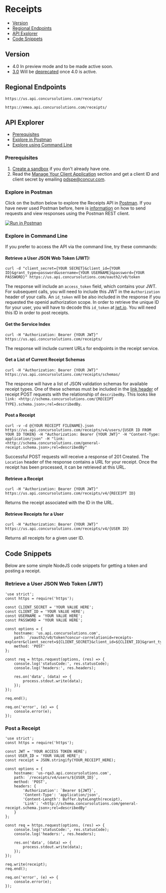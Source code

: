 
# Receipts

- [Version](#version)
- [Regional Endpoints](#regional-endpoints)
- [API Explorer](#api-explorer)
- [Code Snippets](#code-snippets)

## Version

- 4.0 In preview mode and to be made active soon.
- [3.0](https://developer.concur.com/api-reference/expense/receipts/) Will be  [deprecated](https://developer.concur.com/tools-support/reference/deprecation-policy.html) once 4.0 is active.

## Regional Endpoints

`https://us.api.concursolutions.com/receipts/`

`https://emea.api.concursolutions.com/receipts/`

## API Explorer

- [Prerequisites](#prerequisites)
- [Explore in Postman](#explore-in-postman)
- [Explore using Command Line](#explore-in-command-line)

### Prerequisites

1. [Create a sandbox](https://developer.concur.com/manage-apps/register.html) if you don't already have one.
2. Read the [Manage Your Client Application](https://developer.concur.com/api-preview/receipts/3_manageapp.html) section and get a client ID and client secret by emailing pdspe@concur.com. 

### Explore in Postman

Click on the button below to explore the Receipts API in [Postman](https://www.getpostman.com/docs/introduction). If you have never used Postman before, here is [information](https://www.youtube.com/watch?v=jBjXVrS8nXs&list=PLM-7VG-sgbtD8qBnGeQM5nvlpqB_ktaLZ&autoplay=1) on how to send requests and view responses using the Postman REST client.

[![Run in Postman](https://run.pstmn.io/button.svg)](https://app.getpostman.com/run-collection/ccb1f53f5fbd3ba26c37)

### Explore in Command Line

If you prefer to access the API via the command line, try these commands:

#### Retrieve a User JSON Web Token (JWT):

```
curl -d "client_secret={YOUR SECRET}&client_id={YOUR ID}&grant_type=password&username={YOUR USERNAME}&password={YOUR PASSWORD}" https://us.api.concursolutions.com/oauth2/v0/token
```
The response will include an `access_token` field, which contains your JWT. For subsequent calls, you will need to include this JWT in the `Authorization` header of your calls. An `id_token` will be also included in the response if you requested the openid authorization scope. In order to retrieve the unique ID for your user, you will have to decode this `id_token` at [jwt.io](https://jwt.io/). You will need this ID in order to post receipts.

#### Get the Service Index

```
curl -H "Authorization: Bearer {YOUR JWT}" https://us.api.concursolutions.com/receipts/
```
The response will include current URLs for endpoints in the receipt service.

#### Get a List of Current Receipt Schemas

```
curl -H "Authorization: Bearer {YOUR JWT}" https://us.api.concursolutions.com/receipts/schemas/
```
The response will have a list of JSON validation schemas for available receipt types. One of these schemas must be included in the [link header](http://json-schema.org/latest/json-schema-core.html#anchor35) of receipt POST requests with the relationship of `describedBy`. This looks like `link: <http://schema.concursolutions.com/{RECEIPT TYPE}.schema.json>;rel=describedBy`.

#### Post a Receipt

```
curl -v -d @{YOUR RECEIPT FILENAME}.json https://us.api.concursolutions.com/receipts/v4/users/{USER ID FROM YOUR ID TOKEN} -H "Authorization: Bearer {YOUR JWT}" -H "Content-Type: application/json" -H "link: <http://schema.concursolutions.com/general-receipt.schema.json>;rel=describedBy"
```
Successful POST requests will receive a response of 201 Created. The `Location` header of the response contains a URL for your receipt. Once the receipt has been processed, it can be retrieved at this URL.

#### Retrieve a Receipt

```
curl -H "Authorization: Bearer {YOUR JWT}" https://us.api.concursolutions.com/receipts/v4/{RECEIPT ID}
```
Returns the receipt associated with the ID in the URL.

#### Retrieve Receipts for a User

```
curl -H "Authorization: Bearer {YOUR JWT}" https://us.api.concursolutions.com/receipts/v4/{USER ID}
```
Returns all receipts for a given user ID.

## Code Snippets

Below are some simple NodeJS code snippets for getting a token and posting a receipt.

### Retrieve a User JSON Web Token (JWT)

```
'use strict';
const https = require('https');

const CLIENT_SECRET = 'YOUR VALUE HERE';
const CLIENT_ID = 'YOUR VALUE HERE';
const USERNAME = 'YOUR VALUE HERE';
const PASSWORD = 'YOUR VALUE HERE';

const options = {
    hostname: 'us.api.concursolutions.com',
    path: `/oauth2/v0/token?concur-correlationid=receipts-explorer&client_secret=${CLIENT_SECRET}&client_id=${CLIENT_ID}&grant_type=password&username=${USERNAME}&password=${PASSWORD}`,
    method: 'POST'
};

const req = https.request(options, (res) => {
    console.log('statusCode:', res.statusCode);
    console.log('headers:', res.headers);

    res.on('data', (data) => {
        process.stdout.write(data);
    });
});

req.end();

req.on('error', (e) => {
    console.error(e);
});
```

### Post a Receipt

```
'use strict';
const https = require('https');

const JWT = 'YOUR ACCESS TOKEN HERE';
const USER_ID = 'YOUR VALUE HERE';
const receipt = JSON.stringify(YOUR_RECEIPT_HERE);

const options = {
    hostname: 'us-rqa3.api.concursolutions.com',
    path: `/receipts/v4/users/${USER_ID}`,
    method: 'POST',
    headers: {
        'Authorization': `Bearer ${JWT}`,
        'Content-Type': 'application/json',
        'Content-Length': Buffer.byteLength(receipt),
        'Link': '<http://schema.concursolutions.com/general-receipt.schema.json>;rel=describedBy'
    }
};

const req = https.request(options, (res) => {
    console.log('statusCode:', res.statusCode);
    console.log('headers:', res.headers);

    res.on('data', (data) => {
        process.stdout.write(data);
    });
});

req.write(receipt);
req.end();

req.on('error', (e) => {
    console.error(e);
});
```


